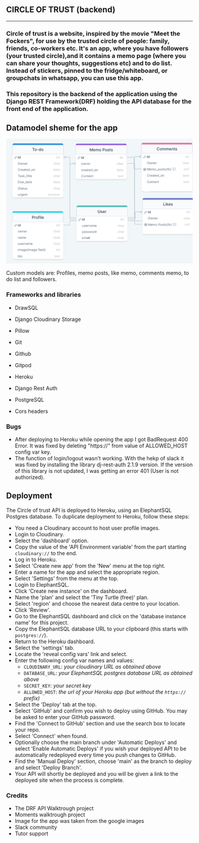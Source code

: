 ## CIRCLE OF TRUST (backend)
---

### Circle of trust is a website, inspired by the movie "Meet the Fockers", for use by the trusted circle of people: family, friends, co-workers etc. It's an app, where you have followers (your trusted circle),and it contains a memo page (where you can share your thoughts, suggestions etc) and to do list. Instead of stickers, pinned to the fridge/whiteboard, or groupchats in whatsapp, you can use this app. 
### This repository is the backend of the application using the Django REST Framework(DRF) holding the API database for the front end of the application.

## Datamodel sheme for the app

<img src="./assets/scheme1.png">

Custom models are: Profiles, memo posts, like memo, comments memo, to do list and followers.

### Frameworks and libraries

- DrawSQL
    
- Django Cloudinary Storage 
    
- Pillow 
    
- Git
    
- Github
    
- Gitpod
    
- Heroku
    
- Django Rest Auth

- PostgreSQL

- Cors headers

### Bugs

- After deploying to Heroku while opening the app I got BadRequest 400 Error. It was fixed by deleting "https://" from value of ALLOWED_HOST config var key. 
- The function of login/logout wasn't working. With the hekp of slack it was fixed by installing the library dj-rest-auth 2.1.9 version. If the version of this library is not updated, I was getting an error 401 (User is not authorized).

## Deployment

The Circle of trust API is deployed to Heroku, using an ElephantSQL Postgres database.
To duplicate deployment to Heroku, follow these steps:

- You need a Cloudinary account to host user profile images.
- Login to Cloudinary.
- Select the 'dashboard' option.
- Copy the value of the 'API Environment variable' from the part starting `cloudinary://` to the end. 
- Log in to Heroku.
- Select 'Create new app' from the 'New' menu at the top right.
- Enter a name for the app and select the appropriate region.
- Select 'Settings' from the menu at the top.
- Login to ElephantSQL.
- Click 'Create new instance' on the dashboard.
- Name the 'plan' and select the 'Tiny Turtle (free)' plan.
- Select 'region' and choose the nearest data centre to your location.
- Click 'Review'.
- Go to the ElephantSQL dashboard and click on the 'database instance name' for this project.
- Copy the ElephantSQL database URL to your clipboard (this starts with `postgres://`).
- Return to the Heroku dashboard.
- Select the 'settings' tab.
- Locate the 'reveal config vars' link and select.
- Enter the following config var names and values:
    - `CLOUDINARY_URL`: *your cloudinary URL as obtained above*
    - `DATABASE_URL`: *your ElephantSQL postgres database URL as obtained above*
    - `SECRET_KEY`: *your secret key*
    - `ALLOWED_HOST`: *the url of your Heroku app (but without the `https://` prefix)*
- Select the 'Deploy' tab at the top.
- Select 'GitHub' and confirm you wish to deploy using GitHub. You may be asked to enter your GitHub password.
- Find the 'Connect to GitHub' section and use the search box to locate your repo.
- Select 'Connect' when found.
- Optionally choose the main branch under 'Automatic Deploys' and select 'Enable Automatic Deploys' if you wish your deployed API to be automatically redeployed every time you push changes to GitHub.
- Find the 'Manual Deploy' section, choose 'main' as the branch to deploy and select 'Deploy Branch'.
- Your API will shortly be deployed and you will be given a link to the deployed site when the process is complete.

### Credits

- The DRF API Walktrough project
- Moments walktrough project
- Image for the app was taken from the google images
- Slack community
- Tutor support



